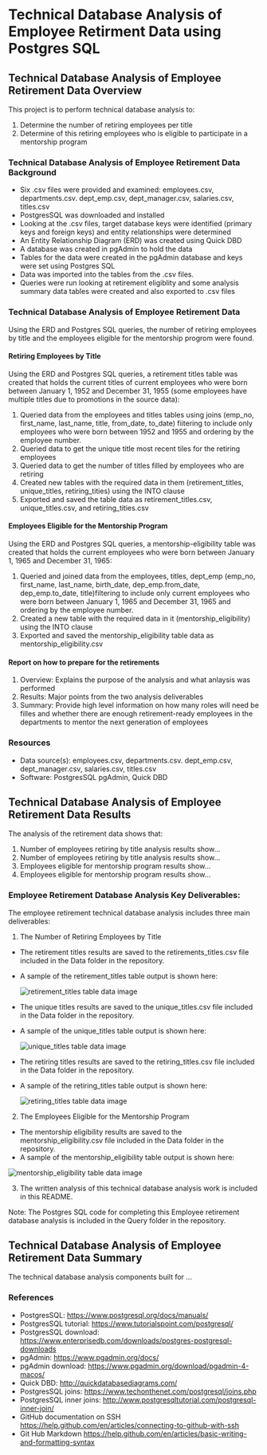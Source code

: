 # Technical Database Analysis of Employee Retirment Data using Postgres SQL

## Technical Database Analysis of Employee Retirement Data Overview
This project is to perform technical database analysis to:
1. Determine the number of retiring employees per title
2. Determine of this retiring employees who is eligible to participate in a mentorship program

### Technical Database Analysis of Employee Retirement Data Background
* Six .csv files were provided and examined: employees.csv, departments.csv. dept_emp.csv, dept_manager.csv, salaries.csv, titles.csv
* PostgresSQL was downloaded and installed
* Looking at the .csv files, target database keys were identified (primary keys and foreign keys) and entity relationships were determined
* An Entity Relationship Diagram (ERD) was created using Quick DBD
* A database was created in pgAdmin to hold the data
* Tables for the data were created in the pgAdmin database and keys were set using Postgres SQL
* Data was imported into the tables from the .csv files.
* Queries were run looking at retirement eligiblity and some analysis summary data tables were created and also exported to .csv files

### Technical Database Analysis of Employee Retirement Data
Using the ERD and Postgres SQL queries, the number of retiring employees by title and the employees eligible for the mentorship progrom were found.

#### Retiring Employees by Title
Using the ERD and Postgres SQL queries, a retirement titles table was created that holds the current titles of current employees who were born between January 1, 1952 and December 31, 1955 (some employees have multiple titles due to promotions in the source data):
1. Queried data from the employees and titles tables using joins (emp_no, first_name, last_name, title, from_date, to_date) fiitering to include only employees who were born between 1952 and 1955 and ordering by the employee number.
2. Queried data to get the unique title most recent tiles for the retiring employees
3. Queried data to get the number of titles filled by employees who are retiring
4. Created new tables with the required data in them (retirement_titles, unique_titles, retiring_tities) using the INTO clause
5. Exported and saved the table data as retirement_titles.csv, unique_titles.csv, and retiring_tities.csv

#### Employees Eligible for the Mentorship Program
Using the ERD and Postgres SQL queries, a mentorship-eligibility table was created that holds the current employees who were born between January 1, 1965 and December 31, 1965:
1. Queried and joined data from the employees, titles, dept_emp (emp_no, first_name, last_name, birth_date, dep_emp.from_date, dep_emp.to_date, title)filtering to include only current employees who were born between January 1, 1965 and December 31, 1965 and ordering by the employee number.
2. Created a new table with the required data in it (mentorship_eligibility) using the INTO clause
3. Exported and saved the mentorship_eligibility table data as mentorship_eligibility.csv 

#### Report on how to prepare for the retirements
1. Overview: Explains the purpose of the analysis and what anlaysis was performed
2. Results: Major points from the two analysis deliverables
3. Summary: Provide high level information on how many roles will need be filles and whether there are enough retirement-ready employees in the departments to mentor the next generation of employees

### Resources
- Data source(s): employees.csv, departments.csv. dept_emp.csv, dept_manager.csv, salaries.csv, titles.csv
- Software: PostgresSQL pgAdmin, Quick DBD

## Technical Database Analysis of Employee Retirement Data Results
The analysis of the retirement data shows that:
1. Number of employees retiring by title analysis results show...
2. Number of employees retiring by title analysis results show...
3. Employees eligible for mentorship program results show...
4. Employees eligible for mentorship program results show...

### Employee Retirement Database Analysis Key Deliverables:
The employee retirement technical database analysis  includes three main deliverables:

1. The Number of Retiring Employees by Title
* The retirement titles results are saved to the retirements_titles.csv file included in the Data folder in the repository.
* A sample of the retirement_titles table output is shown here:

  ![retirement_titles table data image](/Data/retirement_titles.png)
  
* The unique titles results are saved to the unique_titles.csv file included in the Data folder in the repository.
* A sample of the unique_titles table output is shown here:

  ![unique_titles table data image](/Data/unique_titles.png)
  
* The retiring titles results are saved to the retiring_titles.csv file included in the Data folder in the repository.
* A sample of the retiring_titles table output is shown here:

  ![retiring_titles table data image](/Data/retiring_titles.png)
  
2. The Employees Eligible for the Mentorship Program
* The mentorship eligibility results are saved to the mentorship_eligibility.csv file included in the Data folder in the repository. 
* A sample of the mentorship_eligibility table output is shown here:

![mentorship_eligibility table data image](/Data/mentorship_eligibility.png)

3. The written analysis of this technical database analysis work is included in this README.

Note: The Postgres SQL code for completing this Employee retirement database analysis is included in the Query folder in the repository.

## Technical Database Analysis of Employee Retirement Data Summary
The technical database analysis components built for ...

### References
* PostgresSQL: https://www.postgresql.org/docs/manuals/
* PostgresSQL tutorial: https://www.tutorialspoint.com/postgresql/
* PostgresSQL download: https://www.enterprisedb.com/downloads/postgres-postgresql-downloads
* pgAdmin: https://www.pgadmin.org/docs/
* pgAdmin download: https://www.pgadmin.org/download/pgadmin-4-macos/
* Quick DBD: http://quickdatabasediagrams.com/
* PostgresSQL joins: https://www.techonthenet.com/postgresql/joins.php
* PostgresSQL inner joins: http://www.postgresqltutorial.com/postgresql-inner-join/
* GitHub documentation on SSH https://help.github.com/en/articles/connecting-to-github-with-ssh
* Git Hub Markdown https://help.github.com/en/articles/basic-writing-and-formatting-syntax

